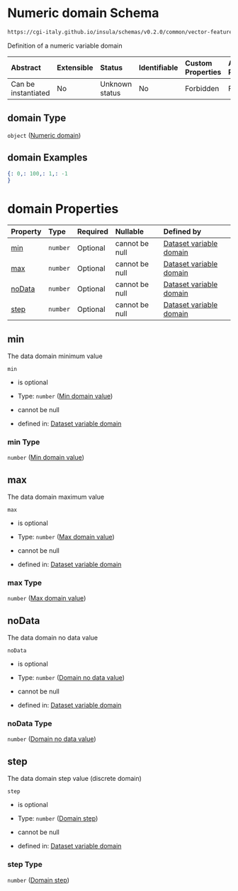 # Numeric domain Schema

```txt
https://cgi-italy.github.io/insula/schemas/v0.2.0/common/vector-feature-property.schema.json#/$defs/numericProperty/properties/domain
```

Definition of a numeric variable domain

| Abstract            | Extensible | Status         | Identifiable | Custom Properties | Additional Properties | Access Restrictions | Defined In                                                                                                         |
| :------------------ | :--------- | :------------- | :----------- | :---------------- | :-------------------- | :------------------ | :----------------------------------------------------------------------------------------------------------------- |
| Can be instantiated | No         | Unknown status | No           | Forbidden         | Forbidden             | none                | [vector-feature-property.schema.json\*](schemas/common/vector-feature-property.schema.json) |

## domain Type

`object` ([Numeric domain](dataset-variable-domain-defs-numeric-domain.md))

## domain Examples

```json
{: 0,: 100,: 1,: -1
}
```

# domain Properties

| Property          | Type     | Required | Nullable       | Defined by                                                                                                                                                                                                                                      |
| :---------------- | :------- | :------- | :------------- | :---------------------------------------------------------------------------------------------------------------------------------------------------------------------------------------------------------------------------------------------- |
| [min](#min)       | `number` | Optional | cannot be null | [Dataset variable domain](dataset-variable-domain-defs-numeric-domain-properties-min-domain-value.md)        |
| [max](#max)       | `number` | Optional | cannot be null | [Dataset variable domain](dataset-variable-domain-defs-numeric-domain-properties-max-domain-value.md)        |
| [noData](#nodata) | `number` | Optional | cannot be null | [Dataset variable domain](dataset-variable-domain-defs-numeric-domain-properties-domain-no-data-value.md) |
| [step](#step)     | `number` | Optional | cannot be null | [Dataset variable domain](dataset-variable-domain-defs-numeric-domain-properties-domain-step.md)            |

## min

The data domain minimum value

`min`

* is optional

* Type: `number` ([Min domain value](dataset-variable-domain-defs-numeric-domain-properties-min-domain-value.md))

* cannot be null

* defined in: [Dataset variable domain](dataset-variable-domain-defs-numeric-domain-properties-min-domain-value.md)

### min Type

`number` ([Min domain value](dataset-variable-domain-defs-numeric-domain-properties-min-domain-value.md))

## max

The data domain maximum value

`max`

* is optional

* Type: `number` ([Max domain value](dataset-variable-domain-defs-numeric-domain-properties-max-domain-value.md))

* cannot be null

* defined in: [Dataset variable domain](dataset-variable-domain-defs-numeric-domain-properties-max-domain-value.md)

### max Type

`number` ([Max domain value](dataset-variable-domain-defs-numeric-domain-properties-max-domain-value.md))

## noData

The data domain no data value

`noData`

* is optional

* Type: `number` ([Domain no data value](dataset-variable-domain-defs-numeric-domain-properties-domain-no-data-value.md))

* cannot be null

* defined in: [Dataset variable domain](dataset-variable-domain-defs-numeric-domain-properties-domain-no-data-value.md)

### noData Type

`number` ([Domain no data value](dataset-variable-domain-defs-numeric-domain-properties-domain-no-data-value.md))

## step

The data domain step value (discrete domain)

`step`

* is optional

* Type: `number` ([Domain step](dataset-variable-domain-defs-numeric-domain-properties-domain-step.md))

* cannot be null

* defined in: [Dataset variable domain](dataset-variable-domain-defs-numeric-domain-properties-domain-step.md)

### step Type

`number` ([Domain step](dataset-variable-domain-defs-numeric-domain-properties-domain-step.md))
